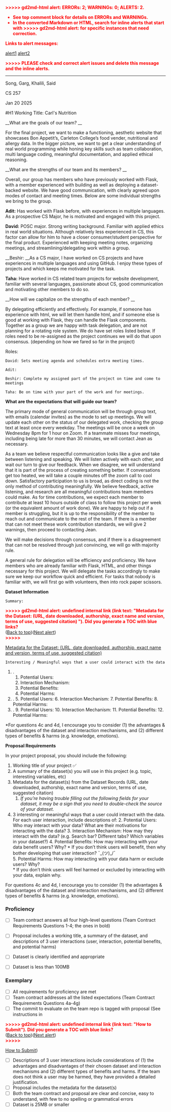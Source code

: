 
<p style="color: red; font-weight: bold">>>>>>  gd2md-html alert:  ERRORs: 2; WARNINGs: 0; ALERTS: 2.</p>
<ul style="color: red; font-weight: bold"><li>See top comment block for details on ERRORs and WARNINGs. <li>In the converted Markdown or HTML, search for inline alerts that start with >>>>>  gd2md-html alert:  for specific instances that need correction.</ul>

<p style="color: red; font-weight: bold">Links to alert messages:</p><a href="#gdcalert1">alert1</a>
<a href="#gdcalert2">alert2</a>

<p style="color: red; font-weight: bold">>>>>> PLEASE check and correct alert issues and delete this message and the inline alerts.<hr></p>


Song, Garg, Khalili, Said



CS 257

Jan 20 2025

#H1 Working Title: Carl's Nutrition

__What are the goals of our team? __

For the final project, we want to make a functioning, aesthetic website that showcases Bon Appetit’s, Carleton College’s food vender, nutritional and allergy data. In the bigger picture, we want to get a clear understanding of real world programming while honing key skills such as team collaboration, multi language coding, meaningful documentation, and applied ethical reasoning. 

__What are the strengths of our team and its members? __

Overall, our group has members who have previously worked with Flask, with a member experienced with building as well as deploying a dataset-backed website. We have good communication, with clearly agreed upon modes of contact and meeting times. Below are some individual strengths we bring to the group. 

__Adit:__ Has worked with Flask before, with experiences in multiple languages. As a prospective CS Major, he is motivated and engaged with this project. 

__David:__ POSC major. Strong writing background. Familiar with applied ethics in real world situations. Although relatively less experienced in CS, this factor can allow for him to have a closer consumer/student perspective for the final product. Experienced with keeping meeting notes, organizing meetings, and streamlining/delegating work within a group. 

__Beshir:  __As a CS major, I have worked on CS projects and have experiences in multiple languages and using GitHub. I enjoy these types of projects and which keeps me motivated for the task. 

__Taha:__ Have worked in CS related team projects for website development, familiar with several languages, passionate about CS, good communication and motivating other members to do so.

__How will we capitalize on the strengths of each member? __

By delegating efficiently and effectively. For example, if someone has experience with html, we will let them handle html, and if someone else is good at working with Flask, they can handle the Flask components. Together as a group we are happy with task delegation, and are not planning for a rotating role system. We do have set roles listed below. If roles need to be re-assigned as the project continues we will do that upon consensus. (depending on how we fared so far in the project) 

Roles:

	David: Sets meeting agenda and schedules extra meeting times. 

	Adit: 

	Beshir: Complete my assigned part of the project on time and come to meetings

	Taha: Be on time with your part of the work and for meetings. 

__What are the expectations that will guide our team?__

The primary mode of general communication will be through group text, with emails (calendar invites) as the mode to set up meetings. We will update each other on the status of our delegated work, checking the group text at least once every weekday. The meetings will be once a week on Wednesday 8pm for 1 hour on Zoom.  If a teammate misses four meetings, including being late for more than 30 minutes, we will contact Jean as necessary. 

As a team we believe respectful communication looks like a give and take between listening and speaking. We will listen actively with each other, and wait our turn to give our feedback. When we disagree, we will understand that it is part of the process of creating something better. If conversations get too heated, we will take a couple minutes off the zoom call to cool down. Satisfactory participation to us is broad, as direct coding is not the only method of contributing meaningfully. We believe feedback, active listening, and research are all meaningful contributions team members could make. As for time contributions, we expect each member to contribute at least 10 hours outside of class to follow this project per week (or the equivalent amount of work done). We are happy to help out if a member is struggling, but it is up to the responsibility of the member to reach out and communicate to the rest of the team. If there is a member that can not meet these work contribution standards, we will give 2 warnings, then proceed to contacting Jean. 

We will make decisions through consensus, and if there is a disagreement that can not be resolved through just convincing, we will go with majority rule. 

A general rule for delegation will be efficiency and proficiency. We have members who are already familiar with Flask, HTML, and other things necessary for this project. We will delegate the tasks accordingly to make sure we keep our workflow quick and efficient. For tasks that nobody is familiar with, we will first go with volunteers, then into rock paper scissors. 

__Dataset Information__

	Summary: 

	

<p id="gdcalert1" ><span style="color: red; font-weight: bold">>>>>>  gd2md-html alert: undefined internal link (link text: "Metadata for the Dataset: (URL, date downloaded, authorship, exact name and version, terms of use, suggested citation) "). Did you generate a TOC with blue links? </span><br>(<a href="#">Back to top</a>)(<a href="#gdcalert2">Next alert</a>)<br><span style="color: red; font-weight: bold">>>>>> </span></p>

[Metadata for the Dataset: (URL, date downloaded, authorship, exact name and version, terms of use, suggested citation) ](https://docs.google.com/document/d/1dM-UDQCrBpyYyWRQH4XyMqUGFZft0-0KUXs7PVM2790/edit#heading=h.sd5w0bnmnb8k)

	Interesting / Meaningful ways that a user could interact with the data



1. .
    1. Potential Users:
    2. Interaction Mechanism:
    3. Potential Benefits: 
    4. Potential Harms: 
2. .
    5. Potential Users:
    6. Interaction Mechanism:
    7. Potential Benefits: 
    8. Potential Harms: 
3. .
    9. Potential Users:
    10. Interaction Mechanism:
    11. Potential Benefits: 
    12. Potential Harms: 

*For questions 4c and 4d, I encourage you to consider (1) the advantages & disadvantages of the dataset and interaction mechanisms, and (2) different types of benefits & harms (e.g. knowledge, emotions).

__Proposal Requirements__

In your project proposal, you should include the following:



1. Working title of your project    ✅
2. A summary of the dataset(s) you will use in this project (e.g. topic, interesting variables, etc) 
3. Metadata for the dataset(s) from the Dataset Records (URL, date downloaded, authorship, exact name and version, terms of use, suggested citation) 
    1. _If you’re having trouble filling out the following fields for your dataset, it may be a sign that you need to double-check the source of your dataset._
4. 3 interesting or meaningful ways that a user could interact with the data. For each user interaction, include descriptions of: 
    2. Potential Users: Who may interact with your data? What are their motivations for interacting with the data? 
    3. Interaction Mechanism: How may they interact with the data? (e.g. Search bar? Different tabs? Which variables in your dataset?) 
    4. Potential Benefits: How may interacting with your data benefit users? Why?
        * If you don’t think users will benefit, then why bother developing that user interaction? ¯\_(ツ)_/¯  
    5. Potential Harms: How may interacting with your data harm or exclude users? Why?  
        * If you don’t think users will feel harmed or excluded by interacting with your data, explain why. 

For questions 4c and 4d, I encourage you to consider (1) the advantages & disadvantages of the dataset and interaction mechanisms, and (2) different types of benefits & harms (e.g. knowledge, emotions).


### Proficiency



- [ ] Team contract answers all four high-level questions (Team Contract Requirements Questions 1-4; the ones in bold)
- [ ] Proposal includes a working title, a summary of the dataset, and descriptions of 3 user interactions (user, interaction, potential benefits, and potential harms)
- [ ] Dataset is clearly identified and appropriate
- [ ] Dataset is less than 100MB


### Exemplary



- [ ] All requirements for proficiency are met
- [ ] Team contract addresses all the listed expectations (Team Contract Requirements Questions 4a-4g)
- [ ] The commit to evaluate on the team repo is tagged with proposal (See instructions in 

<p id="gdcalert2" ><span style="color: red; font-weight: bold">>>>>>  gd2md-html alert: undefined internal link (link text: "How to Submit"). Did you generate a TOC with blue links? </span><br>(<a href="#">Back to top</a>)(<a href="#gdcalert3">Next alert</a>)<br><span style="color: red; font-weight: bold">>>>>> </span></p>

[How to Submit](https://docs.google.com/document/d/1pXEgqts578CTXK76Ur0Sk-275LOyyZH4PhR3EFdPjmI/edit#heading=h.h8jfjcdyduzb))
- [ ] Descriptions of 3 user interactions include considerations of (1) the advantages and disadvantages of their chosen dataset and interaction mechanisms and (2) different types of benefits and harms. If the team does not think a user may be harmed, they have provided a detailed justification. 
- [ ] Proposal includes the metadata for the dataset(s)
- [ ] Both the team contract and proposal are clear and concise, easy to understand, with few to no spelling or grammatical errors
- [ ] Dataset is 25MB or smaller
